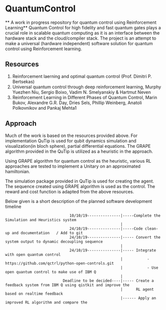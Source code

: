 # QuantumControl
** A work in progress repository for quantum control using Reinforcement Learning**
Quantum Control for high fidelity and fast quantum gates plays a crucial role in scalable quantum computing as it is an interface between the hardware stack and the cloud/compiler stack. The project is an attempt to make a universal (hardware independent) software solution for quantum control using Reinforcement learning. 

## Resources
1) Reinforcement laerning and optimal quantum control (Prof. Dimitri P. Bertsekas)
2) Universal quantum control through deep reinforcement learning, Murphy Yuezhen Niu, Sergio Boixo, Vadim N. Smelyanskiy & Hartmut Neven 
3) Reinforcement Learning in Different Phases of Quantum Control, Marin Bukov, Alexandre G.R. Day, Dries Sels, Phillip Weinberg, Anatoli      Polkovnikov and Pankaj Mehta1

## Approach 
Much of the work is based on the resources provided above. For implementation QuTip is used for qubit dynamics simulation and visualization(in bloch sphere), partial differential equations. The GRAPE algorithm provided in the QuTip is utilized as a heuristic in the approach.  

Using GRAPE algorithm for quantum control as the heuristic, various RL approaches are tested to implement a Unitary on an approximated hamiltonian.  

The simulation package provided in QuTip is used for creating the agent. The sequence created using GRAPE algorithm is used as the control. 
The reward and cost function is adapted from the above resources. 

Below given is a short description of the planned software development timeline

                                 10/10/19---------------|-----Complete the Simulation and Heuristics system
                                                        |
                                 24/10/19---------------|-----Code clean-up and documentation   / Add to git                    
                                 24/10/19---------------|----- Convert the system output to dynamic decoupling sequence     
                                                        |
                                 24/10/19---------------|----- Integrate with open quantum control
                                                        |           - https://github.com/qctrl/python-open-controls.git
                                                        |           - Use open quantum control to make use of IBM Q               
                                                        |
                              Deadline to be decided----|----- Create a feedback system from IBM Q using qistkit and improve the
                                                        |      RL agent based on realtime feedback 
                                                        |------ Apply an improved RL algorithm and compare the 
                                                     
